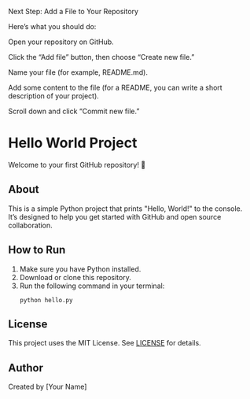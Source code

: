 Next Step: Add a File to Your Repository

Here’s what you should do:

Open your repository on GitHub.</nl>

Click the “Add file” button, then choose “Create new file.” </nl>

Name your file (for example, README.md). </nl>

Add some content to the file (for a README, you can write a short description of your project).</nl>

Scroll down and click “Commit new file.”</nl>

# Hello World Project

Welcome to your first GitHub repository! 🎉

## About

This is a simple Python project that prints "Hello, World!" to the console.  
It’s designed to help you get started with GitHub and open source collaboration.

## How to Run

1. Make sure you have Python installed.
2. Download or clone this repository.
3. Run the following command in your terminal:
   ```
   python hello.py
   ```

## License

This project uses the MIT License. See [LICENSE](LICENSE) for details.

## Author

Created by [Your Name]
